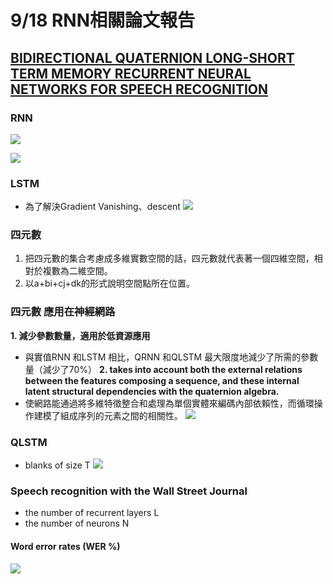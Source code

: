 # 9/18 RNN相關論文報告

## [BIDIRECTIONAL QUATERNION LONG-SHORT TERM MEMORY RECURRENT NEURAL NETWORKS FOR SPEECH RECOGNITION](https://arxiv.org/pdf/1811.02566v1.pdf)

### RNN
![](https://i.imgur.com/h8Wc4Mj.png)

![](https://i.imgur.com/OWiTdu6.png)
### LSTM
* 為了解決Gradient Vanishing、descent
![](https://i.imgur.com/ysZZA1F.png)



### 四元數
1. 把四元數的集合考慮成多維實數空間的話，四元數就代表著一個四維空間，相對於複數為二維空間。
2. 以a+bi+cj+dk的形式說明空間點所在位置。

### 四元數 應用在神經網路
**1. 減少參數數量，適用於低資源應用**
* 與實值RNN 和LSTM 相比，QRNN 和QLSTM 最大限度地減少了所需的參數量（減少了70%）
**2. takes into account both the external relations between the features composing a sequence, and these internal latent structural dependencies with the quaternion algebra.**
* 使網路能通過將多維特徵整合和處理為單個實體來編碼內部依賴性，而循環操作建模了組成序列的元素之間的相關性。
![](https://i.imgur.com/R0URwpH.png)

### QLSTM
* blanks of size T
![](https://i.imgur.com/9rX9TlZ.png)

### Speech recognition with the Wall Street Journal
* the number of recurrent layers L
* the number of neurons N
#### Word error rates (WER %)
![](https://i.imgur.com/HuPjI4c.png)





